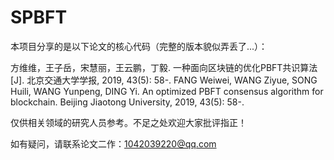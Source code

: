 # SPBFT

本项目分享的是以下论文的核心代码（完整的版本貌似弄丢了...）：

方维维，王子岳，宋慧丽，王云鹏，丁毅. 一种面向区块链的优化PBFT共识算法[J]. 北京交通大学学报, 2019, 43(5): 58-.
FANG Weiwei, WANG Ziyue, SONG Huili, WANG Yunpeng, DING Yi. An optimized PBFT consensus algorithm for blockchain. Beijing Jiaotong University, 2019, 43(5): 58-.

仅供相关领域的研究人员参考。不足之处欢迎大家批评指正！

如有疑问，请联系论文二作：1042039220@qq.com
